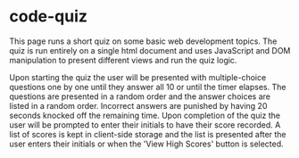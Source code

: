 # code-quiz

This page runs a short quiz on some basic web development topics. The quiz is run entirely on a single html document and uses JavaScript and DOM manipulation to present different views and run the quiz logic.

Upon starting the quiz the user will be presented with multiple-choice questions one by one until they answer all 10 or until the timer elapses. The questions are presented in a random order and the answer choices are listed in a random order. Incorrect answers are punished by having 20 seconds knocked off the remaining time. Upon completion of the quiz the user will be prompted to enter their initials to have their score recorded. A list of scores is kept in client-side storage and the list is presented after the user enters their initials or when the 'View High Scores' button is selected.